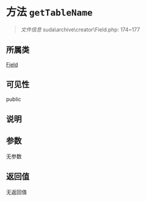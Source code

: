 # 方法 `getTableName`

> *文件信息* suda\archive\creator\Field.php: 174~177

## 所属类 

[Field](../Field.md)

## 可见性

public

## 说明



## 参数


无参数


## 返回值

无返回值
